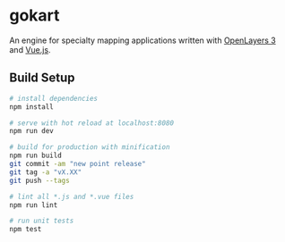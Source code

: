 # gokart

An engine for specialty mapping applications written with [OpenLayers 3](http://openlayers.org) and [Vue.js](https://vuejs.org/).

## Build Setup

``` bash
# install dependencies
npm install

# serve with hot reload at localhost:8080
npm run dev

# build for production with minification
npm run build
git commit -am "new point release"
git tag -a "vX.XX"
git push --tags

# lint all *.js and *.vue files
npm run lint

# run unit tests
npm test
```

